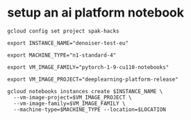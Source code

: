 # setup an ai platform notebook

```
gcloud config set project spak-hacks
```

```
export INSTANCE_NAME="denoiser-test-eu"
```

```
export MACHINE_TYPE="n1-standard-4"
```

```
export VM_IMAGE_FAMILY="pytorch-1-9-cu110-notebooks"
```

```
export VM_IMAGE_PROJECT="deeplearning-platform-release"
```

```
gcloud notebooks instances create $INSTANCE_NAME \
  --vm-image-project=$VM_IMAGE_PROJECT \
  --vm-image-family=$VM_IMAGE_FAMILY \
  --machine-type=$MACHINE_TYPE --location=$LOCATION
```
